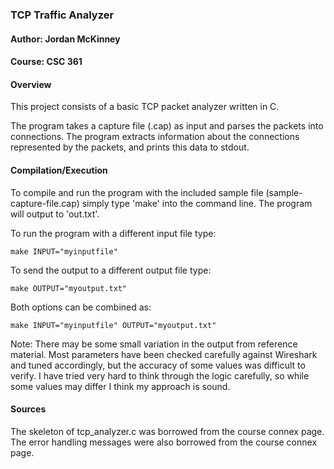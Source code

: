 
  ### TCP Traffic Analyzer


  #### Author: Jordan McKinney
  #### Course: CSC 361


  #### Overview

  This project consists of a basic TCP packet analyzer written
  in C. 

  The program takes a capture file (.cap) as input and parses
  the packets into connections. The program extracts information
  about the connections represented by the packets, and prints
  this data to stdout.


  #### Compilation/Execution

  To compile and run the program with the included sample file
  (sample-capture-file.cap) simply type 'make' into the command
  line. The program will output to 'out.txt'. 

  To run the program with a different input file type:

    make INPUT="myinputfile"

  To send the output to a different output file type:

    make OUTPUT="myoutput.txt"

  Both options can be combined as:

    make INPUT="myinputfile" OUTPUT="myoutput.txt"


  Note: There may be some small variation in the output from 
  reference material. Most parameters have been checked carefully
  against Wireshark and tuned accordingly, but the accuracy of 
  some values was difficult to verify. I have tried very hard to 
  think through the logic carefully, so while some values may
  differ I think my approach is sound.


  #### Sources

  The skeleton of tcp_analyzer.c was borrowed from the course
  connex page. The error handling messages were also borrowed
  from the course connex page.